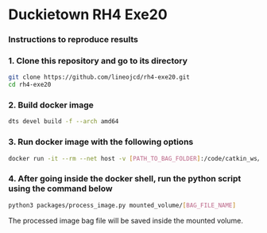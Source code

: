 # Duckietown RH4 Exe20


### Instructions to reproduce results

### 1. Clone this repository and go to its directory
```bash
git clone https://github.com/lineojcd/rh4-exe20.git
cd rh4-exe20
```
### 2. Build docker image
```bash
dts devel build -f --arch amd64 
```

### 3. Run docker image with the following options
```bash
docker run -it --rm --net host -v [PATH_TO_BAG_FOLDER]:/code/catkin_ws/src/exercise20/mounted_volume duckietown/rh4-exe20:latest-amd64 /bin/bash
```

### 4. After going inside the docker shell, run the python script using the command below
```bash
python3 packages/process_image.py mounted_volume/[BAG_FILE_NAME]
```
The processed image bag file will be saved inside the mounted volume.
